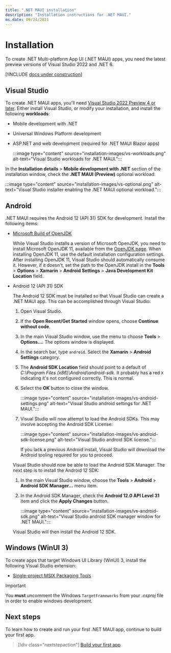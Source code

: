 ```yaml
---
title: ".NET MAUI installation"
description: "Installation instructions for .NET MAUI."
ms.date: 09/24/2021
---
```


# Installation

To create .NET Multi-platform App UI (.NET MAUI) apps, you need the latest preview versions of Visual Studio 2022 and .NET 6.

[!INCLUDE [docs under construction](~/includes/preview-note.md)]

## Visual Studio

To create .NET MAUI apps, you'll need [Visual Studio 2022 Preview 4 or later](https://visualstudio.microsoft.com/vs/preview/vs2022/). Either install Visual Studio, or modify your installation, and install the following **workloads**:

- Mobile development with .NET
- Universal Windows Platform development
- ASP.NET and web development (required for .NET MAUI Blazor apps)

  :::image type="content" source="installation-images/vs-workloads.png" alt-text="Visual Studio workloads for .NET MAUI.":::

In the **Installation details** > **Mobile development with .NET** section of the installation window, check the **.NET MAUI (Preview)** optional workload:

:::image type="content" source="installation-images/vs-optional.png" alt-text="Visual Studio installer enabling the .NET MAUI optional workload.":::

## Android

.NET MAUI requires the Android 12 (API 31) SDK for development. Install the following items:

- [Microsoft Build of OpenJDK](https://www.microsoft.com/openjdk)

  While Visual Studio installs a version of Microsoft OpenJDK, you need to install Microsoft OpenJDK 11, available from the [OpenJDK page](https://www.microsoft.com/openjdk). When installing OpenJDK 11, use the default installation configuration settings. After installing OpenJDK 11, Visual Studio should automatically consume it. However, if it doesn't, set the path to the OpenJDK install in the **Tools** > **Options** > **Xamarin** > **Android Settings** > **Java Development Kit Location** field.

- Android 12 (API 31) SDK

  The Android 12 SDK must be installed so that Visual Studio can create a .NET MAUI app. This can be accomplished through Visual Studio:

  01. Open Visual Studio.
  01. If the **Open Recent/Get Started** window opens, choose **Continue without code**.
  01. In the main Visual Studio window, use the menu to choose **Tools** > **Options...**. The options window is displayed.
  01. In the search bar, type `android`. Select the **Xamarin** > **Android Settings** category.
  01. The **Android SDK Location** field should point to a default of _C:\Program Files (x86)\Android\android-sdk_. It probably has a red `X` indicating it's not configured correctly. This is normal.
  01. Select the **OK** button to close the window.

      :::image type="content" source="installation-images/vs-android-settings.png" alt-text="Visual Studio android settings for .NET MAUI.":::

  01. Visual Studio will now attempt to load the Android SDKs. This may involve accepting the Android SDK License:

      :::image type="content" source="installation-images/vs-android-sdk-license.png" alt-text="Visual Studio android SDK license.":::

      If you lack a previous Android install, Visual Studio will download the Android tooling required for you to proceed.

  Visual Studio should now be able to load the Android SDK Manager. The next step is to install the Android 12 SDK:

  01. In the main Visual Studio window, choose the **Tools** > **Android** > **Android SDK Manager...** menu item.
  01. In the Android SDK Manager, check the **Android 12.0 API Level 31** item and click the **Apply Changes** button.

      :::image type="content" source="installation-images/vs-android-sdk.png" alt-text="Visual Studio android SDK manager window for .NET MAUI.":::

  Visual Studio will then install the Android 12 SDK.

## Windows (WinUI 3)

To create apps that target Windows UI Library (WinUI) 3, install the following Visual Studio extension:

- [Single-project MSIX Packaging Tools](https://marketplace.visualstudio.com/items?itemName=ProjectReunion.MicrosoftSingleProjectMSIXPackagingToolsDev17)

> [!IMPORTANT]
> You **must** uncomment the Windows `TargetFrameworks` from your _.csproj_ file in order to enable windows development.

## Next steps

To learn how to create and run your first .NET MAUI app, continue to build your first app.

> [!div class="nextstepaction"]
> [Build your first app](first-app.md)

